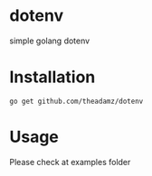 # dotenv

simple golang dotenv

# Installation

```
go get github.com/theadamz/dotenv
```

# Usage

Please check at examples folder
